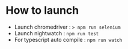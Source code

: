 # How to launch  

 
- Launch chromedriver : `> npm run selenium`
- Launch nightwatch : `npm run test`
- For typescript auto compile : `npm run watch`
